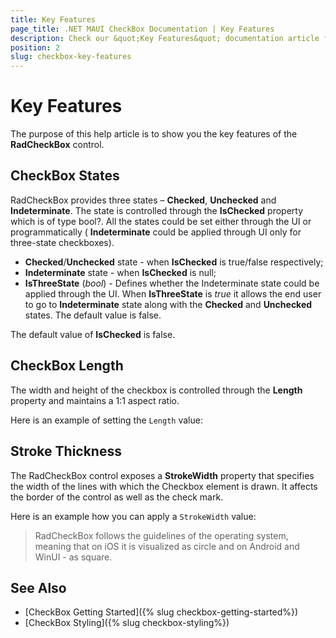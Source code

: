 ```yaml
---
title: Key Features
page_title: .NET MAUI CheckBox Documentation | Key Features
description: Check our &quot;Key Features&quot; documentation article for Telerik CheckBox for .NET MAUI.
position: 2
slug: checkbox-key-features
---
```


# Key Features

The purpose of this help article is to show you the key features of the **RadCheckBox** control. 

## CheckBox States

RadCheckBox provides three states – **Checked**, **Unchecked** and **Indeterminate**. The state is controlled through the **IsChecked** property which is of type bool?. All the states could be set either through the UI or programmatically ( **Indeterminate** could be applied through UI only for three-state checkboxes).

* **Checked**/**Unchecked** state - when **IsChecked** is true/false respectively;
* **Indeterminate** state - when **IsChecked** is null;
* **IsThreeState** (*bool*) - Defines whether the Indeterminate state could be applied through the UI. When **IsThreeState** is *true* it allows the end user to go to **Indeterminate** state along with the **Checked** and **Unchecked** states. The default value is false.

The default value of **IsChecked** is false.


## CheckBox Length

The width and height of the checkbox is controlled through the **Length** property and maintains a 1:1 aspect ratio. 

Here is an example of setting the `Length` value:



## Stroke Thickness

The RadCheckBox control exposes a **StrokeWidth** property that specifies the width of the lines with which the Checkbox element is drawn. It affects the border of the control as well as the check mark.

Here is an example how you can apply a `StrokeWidth` value:




> RadCheckBox follows the guidelines of the operating system, meaning that on iOS it is visualized as circle and on Android and WinUI - as square.

## See Also

- [CheckBox Getting Started]({% slug checkbox-getting-started%})
- [CheckBox Styling]({% slug checkbox-styling%}) 
